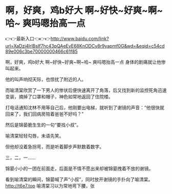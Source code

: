 # 啊，好爽，鸡b好大 啊~好快~好爽~啊~哈~ 爽吗嗯抬高一点

👉👉最新入口👈👉👉http://www.baidu.com/link?url=XaDzi4lrlBsIf7hc43pQAeEvE68KnODCy8r9yapmf0G&wd=&eqid=c54cd89e006c3be70000000466c61f85

啊，好爽，鸡b好大 啊~好快~好爽~啊~哈~ 爽吗嗯抬高一点
身体的剧痛就让他惨叫起来。

他的叫声响彻天际，也惊扰了附近的人。

而喻清棠欣赏了一下男人的惨状后便快速离开了角落，后又找到新的监控死角迅速变装，摘掉了口罩和帽子，神色如常地返回了住院楼。

打电话通知沈林不用等自己后，他刚要出电梯，就听到了谢镜的声音：“他很快就回来了，我们回病房陪着爸爸不好吗？”

然后是锦晏脆生生的一句“要找小叔”。

喻清棠轻轻勾唇，未语先笑。

但他却没着急拐弯，而是听着脚步声默数着数字。

三，二，一……

锦晏小小的一团在前面走，后面是不情不愿出来却被锦晏拽着不放的谢镜。

看到喻清棠的瞬间，锦晏喊了声“小叔”，同时放开谢镜的手扑向了喻清棠。
http://t6e7.top
喻清棠习以为常地弯下腰，张
